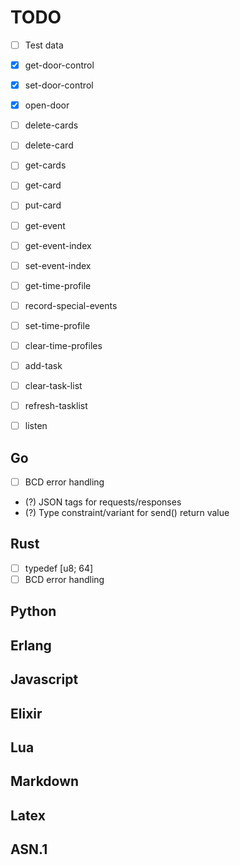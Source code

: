 # TODO

- [ ] Test data

- [x] get-door-control
- [x] set-door-control
- [x] open-door
- [ ] delete-cards
- [ ] delete-card
- [ ] get-cards
- [ ] get-card
- [ ] put-card
- [ ] get-event
- [ ] get-event-index
- [ ] set-event-index
- [ ] get-time-profile
- [ ] record-special-events
- [ ] set-time-profile
- [ ] clear-time-profiles
- [ ] add-task
- [ ] clear-task-list
- [ ] refresh-tasklist
- [ ] listen

## Go
- [ ] BCD error handling
- (?) JSON tags for requests/responses
- (?) Type constraint/variant for send() return value

## Rust
- [ ] typedef [u8; 64]
- [ ] BCD error handling

## Python

## Erlang

## Javascript

## Elixir

## Lua

## Markdown

## Latex

## ASN.1

